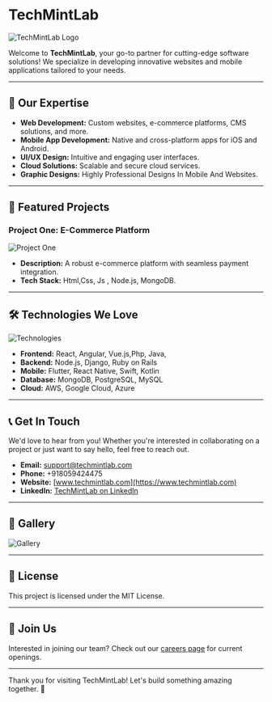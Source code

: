 # TechMintLab

![TechMintLab Logo](https://techmintlab.com/static/media/logo.cc711b33f83d4dca0982.png)

Welcome to **TechMintLab**, your go-to partner for cutting-edge software solutions! We specialize in developing innovative websites and mobile applications tailored to your needs.

---

## 🌟 Our Expertise

- **Web Development:** Custom websites, e-commerce platforms, CMS solutions, and more.
- **Mobile App Development:** Native and cross-platform apps for iOS and Android.
- **UI/UX Design:** Intuitive and engaging user interfaces.
- **Cloud Solutions:** Scalable and secure cloud services.
- **Graphic Designs:** Highly Professional Designs In Mobile And Websites.
---

## 🚀 Featured Projects

### Project One: E-Commerce Platform
![Project One](https://www.lucknowfashiondiary.com/images/logo_new.png)
- **Description:** A robust e-commerce platform with seamless payment integration.
- **Tech Stack:** Html,Css, Js , Node.js, MongoDB.

 
---

## 🛠 Technologies We Love
![Technologies](https://example.com/technologies.png)
- **Frontend:** React, Angular, Vue.js,Php, Java,
- **Backend:** Node.js, Django, Ruby on Rails
- **Mobile:** Flutter, React Native, Swift, Kotlin
- **Database:** MongoDB, PostgreSQL, MySQL
- **Cloud:** AWS, Google Cloud, Azure

---

## 📞 Get In Touch

We'd love to hear from you! Whether you're interested in collaborating on a project or just want to say hello, feel free to reach out.

- **Email:** [support@techmintlab.com](mailto:support@techmintlab.com)
- **Phone:** +918059424475
- **Website:** [www.techmintlab.com](https://www.techmintlab.com)
- **LinkedIn:** [TechMintLab on LinkedIn](https://www.linkedin.com/company/techmintlab/posts/?feedView=all)

---

## 📸 Gallery

![Gallery](https://techmintlab.com/static/media/servicegif.a4bc225f754dac16c757.gif)

---

## 📄 License

This project is licensed under the MIT License.

---

## 🎉 Join Us

Interested in joining our team? Check out our [careers page](https://www.techmintlab.com/careers) for current openings.

---

Thank you for visiting TechMintLab! Let's build something amazing together. 🌟

